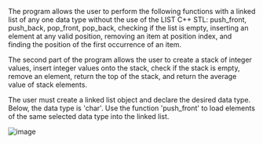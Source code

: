 The program allows the user to perform the following functions with a linked list of any one data type without the use of the LIST C++ STL: push_front, push_back, pop_front, pop_back, checking if the list is empty, inserting an element at any valid position, removing an item at position index, and finding the position of the first occurrence of an item. 
 
The second part of the program allows the user to create a stack of integer values, insert integer values onto the stack, check if the stack is empty, remove an element, return the top of the stack, and return the average value of stack elements.


The user must create a linked list object and declare the desired data type. Below, the data type is 'char'. Use the function 'push_front' to load elements of the same selected data type into the linked list.

![image](https://github.com/user-attachments/assets/eaccd9a3-d7f7-459c-b09b-657c02d0cfe7)


